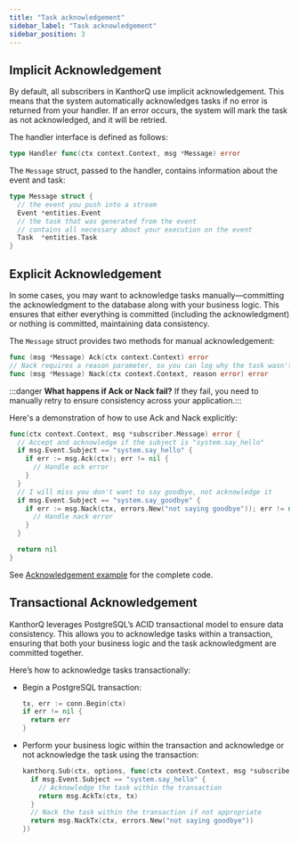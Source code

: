 ```yaml
---
title: "Task acknowledgement"
sidebar_label: "Task acknowledgement"
sidebar_position: 3
---
```


## Implicit Acknowledgement

By default, all subscribers in KanthorQ use implicit acknowledgement. This means that the system automatically acknowledges tasks if no error is returned from your handler. If an error occurs, the system will mark the task as not acknowledged, and it will be retried.

The handler interface is defined as follows:

```go
type Handler func(ctx context.Context, msg *Message) error
```

The `Message` struct, passed to the handler, contains information about the event and task:

```go
type Message struct {
  // the event you push into a stream
  Event *entities.Event
  // the task that was generated from the event
  // contains all necessary about your execution on the event
  Task  *entities.Task
}
```

## Explicit Acknowledgement

In some cases, you may want to acknowledge tasks manually—committing the acknowledgment to the database along with your business logic. This ensures that either everything is committed (including the acknowledgment) or nothing is committed, maintaining data consistency.

The `Message` struct provides two methods for manual acknowledgement:

```go
func (msg *Message) Ack(ctx context.Context) error
// Nack requires a reason parameter, so you can log why the task wasn't acknowledged
func (msg *Message) Nack(ctx context.Context, reason error) error
```

:::danger
**What happens if Ack or Nack fail?**
If they fail, you need to manually retry to ensure consistency across your application.:::

Here's a demonstration of how to use Ack and Nack explicitly:

```go
func(ctx context.Context, msg *subscriber.Message) error {
  // Accept and acknowledge if the subject is "system.say_hello"
  if msg.Event.Subject == "system.say_hello" {
    if err := msg.Ack(ctx); err != nil {
      // Handle ack error
    }
  }
  // I will miss you don't want to say goodbye, not acknowledge it
  if msg.Event.Subject == "system.say_goodbye" {
    if err := msg.Nack(ctx, errors.New("not saying goodbye")); err != nil {
      // Handle nack error
    }
  }

  return nil
}
```

See [Acknowledgement example](https://github.com/kanthorlabs/kanthorq/blob/main/example/acknowledgement/main.go) for the complete code.

## Transactional Acknowledgement

KanthorQ leverages PostgreSQL’s ACID transactional model to ensure data consistency. This allows you to acknowledge tasks within a transaction, ensuring that both your business logic and the task acknowledgment are committed together.

Here’s how to acknowledge tasks transactionally:

- Begin a PostgreSQL transaction:

  ```go
  tx, err := conn.Begin(ctx)
  if err != nil {
    return err
  }
  ```

- Perform your business logic within the transaction and acknowledge or not acknowledge the task using the transaction:

  ```go
  kanthorq.Sub(ctx, options, func(ctx context.Context, msg *subscriber.Message) error {
    if msg.Event.Subject == "system.say_hello" {
      // Acknowledge the task within the transaction
      return msg.AckTx(ctx, tx)
    }
    // Nack the task within the transaction if not appropriate
    return msg.NackTx(ctx, errors.New("not saying goodbye"))
  })
  ```
